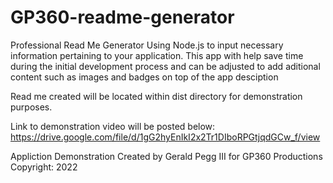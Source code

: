 # GP360-readme-generator

Professional Read Me Generator Using Node.js to input necessary information pertaining to your application. This app with help save time during the initial development process and can be adjusted to add aditional content such as images and badges on top of the app desciption

Read me created will be located within dist directory for demonstration purposes.

Link to demonstration video will be posted below:
https://drive.google.com/file/d/1gG2hyEnIkI2x2Tr1DIboRPGtjqdGCw_f/view

Appliction Demonstration Created by Gerald Pegg III for GP360 Productions Copyright: 2022 
